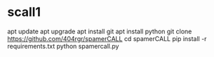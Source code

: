 # scall1


apt update
  apt upgrade
  apt install git
  apt install python
  git clone https://github.com/404rgr/spamerCALL
  cd spamerCALL
  pip install -r requirements.txt
  python spamercall.py
